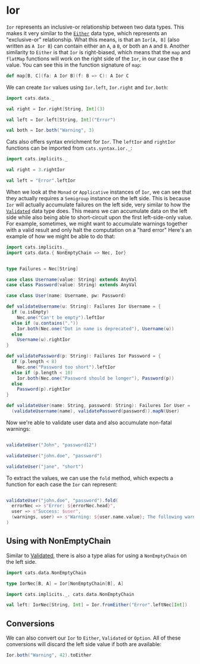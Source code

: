 # Ior

`Ior` represents an inclusive-or relationship between two data types.
This makes it very similar to the [`Either`](either.md) data type, which represents an "exclusive-or" relationship.
What this means, is that an `Ior[A, B]` (also written as `A Ior B`) can contain either an `A`, a `B`, or both an `A` and `B`.
Another similarity to `Either` is that `Ior` is right-biased,
which means that the `map` and `flatMap` functions will work on the right side of the `Ior`, in our case the `B` value.
You can see this in the function signature of `map`:

```scala
def map[B, C](fa: A Ior B)(f: B => C): A Ior C
```

We can create `Ior` values using `Ior.left`, `Ior.right` and `Ior.both`:

```scala mdoc
import cats.data._

val right = Ior.right[String, Int](3)

val left = Ior.left[String, Int]("Error")

val both = Ior.both("Warning", 3)
```

Cats also offers syntax enrichment for `Ior`. The `leftIor` and `rightIor` functions can be imported from `cats.syntax.ior._`:

```scala mdoc:nest
import cats.implicits._

val right = 3.rightIor

val left = "Error".leftIor
```


When we look at the `Monad` or `Applicative` instances of `Ior`, we can see that they actually requires a `Semigroup` instance on the left side.
This is because `Ior` will actually accumulate failures on the left side, very similar to how the [`Validated`](validated.md) data type does.
This means we can accumulate data on the left side while also being able to short-circuit upon the first left-side-only value.
For example, sometimes, we might want to accumulate warnings together with a valid result and only halt the computation on a "hard error"
Here's an example of how we might be able to do that:

```scala mdoc:reset-object:silent
import cats.implicits._
import cats.data.{ NonEmptyChain => Nec, Ior}


type Failures = Nec[String]

case class Username(value: String) extends AnyVal
case class Password(value: String) extends AnyVal

case class User(name: Username, pw: Password)

def validateUsername(u: String): Failures Ior Username = {
  if (u.isEmpty)
    Nec.one("Can't be empty").leftIor
  else if (u.contains("."))
    Ior.both(Nec.one("Dot in name is deprecated"), Username(u))
  else
    Username(u).rightIor
}

def validatePassword(p: String): Failures Ior Password = {
  if (p.length < 8)
    Nec.one("Password too short").leftIor
  else if (p.length < 10)
    Ior.both(Nec.one("Password should be longer"), Password(p))
  else
    Password(p).rightIor
}

def validateUser(name: String, password: String): Failures Ior User =
  (validateUsername(name), validatePassword(password)).mapN(User)

```

Now we're able to validate user data and also accumulate non-fatal warnings:

```scala mdoc

validateUser("John", "password12")

validateUser("john.doe", "password")

validateUser("jane", "short")

```

To extract the values, we can use the `fold` method, which expects a function for each case the `Ior` can represent:

```scala mdoc

validateUser("john.doe", "password").fold(
  errorNec => s"Error: ${errorNec.head}",
  user => s"Success: $user",
  (warnings, user) => s"Warning: ${user.name.value}; The following warnings occurred: ${warnings.show}"
)

```

## Using with NonEmptyChain

Similar to [Validated](validated.md), there is also a type alias for using a `NonEmptyChain` on the left side.

```scala mdoc:silent
import cats.data.NonEmptyChain

type IorNec[B, A] = Ior[NonEmptyChain[B], A]
```


```scala mdoc:nest
import cats.implicits._, cats.data.NonEmptyChain

val left: IorNec[String, Int] = Ior.fromEither("Error".leftNec[Int])

```

## Conversions

We can also convert our `Ior` to `Either`, `Validated` or `Option`.
All of these conversions will discard the left side value if both are available:

```scala mdoc
Ior.both("Warning", 42).toEither
```
